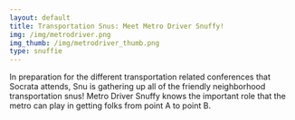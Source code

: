 ```yaml
---
layout: default
title: Transportation Snus: Meet Metro Driver Snuffy!
img: /img/metrodriver.png
img_thumb: /img/metrodriver_thumb.png
type: snuffie
---
```


In preparation for the different transportation related conferences that Socrata attends, Snu is gathering up all of the friendly neighborhood transportation snus! Metro Driver Snuffy knows the important role that the metro can play in getting folks from point A to point B. 